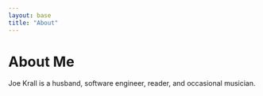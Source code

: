 ```yaml
---
layout: base
title: "About"
---
```


# About Me

Joe Krall is a husband, software engineer, reader, and occasional musician.
